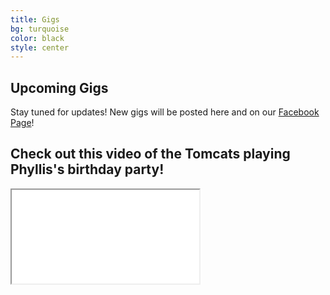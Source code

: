 ```yaml
---
title: Gigs
bg: turquoise
color: black
style: center
---
```


## Upcoming Gigs	
Stay tuned for updates! New gigs will be posted here and on our [Facebook Page](https://www.facebook.com/TomCats-1068371446606315/)!

## Check out this video of the Tomcats playing Phyllis's birthday party!
<div class="icontain">
  <iframe src="//www.youtube.com/embed/zRUOre0OWvo" allowfullscreen></iframe>
</div>